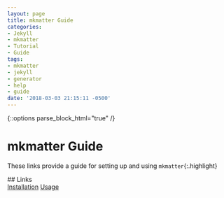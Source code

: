 ```yaml
---
layout: page
title: mkmatter Guide
categories:
- Jekyll
- mkmatter
- Tutorial
- Guide
tags:
- mkmatter
- jekyll
- generator
- help
- guide
date: '2018-03-03 21:15:11 -0500'
---
```

{::options parse_block_html="true" /}

# mkmatter Guide

These links provide a guide for setting up and using `mkmatter`{:.highlight}
<div>
## Links
<div class="list-group d-block px-6">
  <a class="list-group-item bg-dark list-unstyled px-6 d-inline-block" href="/projects/mkmatter/guide/installation">Installation</a>
  <a class="list-group-item bg-dark list-unstyled px-6 d-inline-block" href="/projects/mkmatter/guide/usage">Usage</a>
</div>
</div>